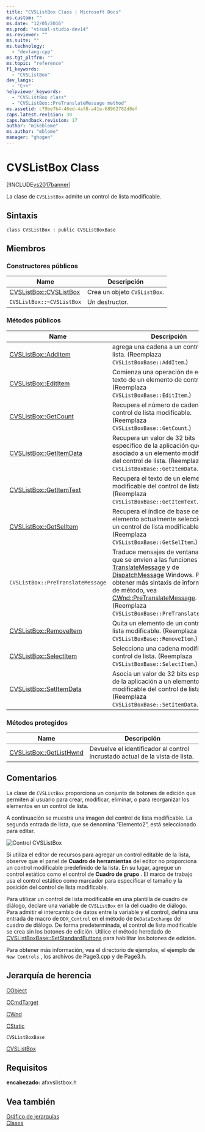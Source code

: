 ```yaml
---
title: "CVSListBox Class | Microsoft Docs"
ms.custom: ""
ms.date: "12/05/2016"
ms.prod: "visual-studio-dev14"
ms.reviewer: ""
ms.suite: ""
ms.technology: 
  - "devlang-cpp"
ms.tgt_pltfrm: ""
ms.topic: "reference"
f1_keywords: 
  - "CVSListBox"
dev_langs: 
  - "C++"
helpviewer_keywords: 
  - "CVSListBox class"
  - "CVSListBox::PreTranslateMessage method"
ms.assetid: c79be7b4-46ed-4af8-a41e-68962782d8ef
caps.latest.revision: 30
caps.handback.revision: 17
author: "mikeblome"
ms.author: "mblome"
manager: "ghogen"
---
```

# CVSListBox Class
[!INCLUDE[vs2017banner](../../assembler/inline/includes/vs2017banner.md)]

La clase de `CVSListBox` admite un control de lista modificable.  
  
## Sintaxis  
  
```  
class CVSListBox : public CVSListBoxBase  
```  
  
## Miembros  
  
### Constructores públicos  
  
|Name|Descripción|  
|----------|-----------------|  
|[CVSListBox::CVSListBox](../Topic/CVSListBox::CVSListBox.md)|Crea un objeto `CVSListBox`.|  
|`CVSListBox::~CVSListBox`|Un destructor.|  
  
### Métodos públicos  
  
|Name|Descripción|  
|----------|-----------------|  
|[CVSListBox::AddItem](../Topic/CVSListBox::AddItem.md)|agrega una cadena a un control de lista.  \(Reemplaza `CVSListBoxBase::AddItem`.\)|  
|[CVSListBox::EditItem](../Topic/CVSListBox::EditItem.md)|Comienza una operación de edición de texto de un elemento de control list.  \(Reemplaza `CVSListBoxBase::EditItem`.\)|  
|[CVSListBox::GetCount](../Topic/CVSListBox::GetCount.md)|Recupera el número de cadenas en un control de lista modificable.  \(Reemplaza `CVSListBoxBase::GetCount`.\)|  
|[CVSListBox::GetItemData](../Topic/CVSListBox::GetItemData.md)|Recupera un valor de 32 bits específico de la aplicación que está asociado a un elemento modificable del control de lista.  \(Reemplaza `CVSListBoxBase::GetItemData`.\)|  
|[CVSListBox::GetItemText](../Topic/CVSListBox::GetItemText.md)|Recupera el texto de un elemento modificable del control de lista.  \(Reemplaza `CVSListBoxBase::GetItemText`.\)|  
|[CVSListBox::GetSelItem](../Topic/CVSListBox::GetSelItem.md)|Recupera el índice de base cero del elemento actualmente seleccionado en un control de lista modificable.  \(Reemplaza `CVSListBoxBase::GetSelItem`.\)|  
|`CVSListBox::PreTranslateMessage`|Traduce mensajes de ventana antes de que se envíen a las funciones de [TranslateMessage](http://msdn.microsoft.com/library/windows/desktop/ms644955) y de [DispatchMessage](http://msdn.microsoft.com/library/windows/desktop/ms644934) Windows.  Para obtener más sintaxis de información y de método, vea [CWnd::PreTranslateMessage](../Topic/CWnd::PreTranslateMessage.md).  \(Reemplaza `CVSListBoxBase::PreTranslateMessage`.\)|  
|[CVSListBox::RemoveItem](../Topic/CVSListBox::RemoveItem.md)|Quita un elemento de un control de lista modificable.  \(Reemplaza `CVSListBoxBase::RemoveItem`.\)|  
|[CVSListBox::SelectItem](../Topic/CVSListBox::SelectItem.md)|Selecciona una cadena modificable del control de lista.  \(Reemplaza `CVSListBoxBase::SelectItem`.\)|  
|[CVSListBox::SetItemData](../Topic/CVSListBox::SetItemData.md)|Asocia un valor de 32 bits específico de la aplicación a un elemento modificable del control de lista.  \(Reemplaza `CVSListBoxBase::SetItemData`.\)|  
  
### Métodos protegidos  
  
|Name|Descripción|  
|----------|-----------------|  
|[CVSListBox::GetListHwnd](../Topic/CVSListBox::GetListHwnd.md)|Devuelve el identificador al control incrustado actual de la vista de lista.|  
  
## Comentarios  
 La clase de `CVSListBox` proporciona un conjunto de botones de edición que permiten al usuario para crear, modificar, eliminar, o para reorganizar los elementos en un control de lista.  
  
 A continuación se muestra una imagen del control de lista modificable.  La segunda entrada de lista, que se denomina “Elemento2”, está seleccionado para editar.  
  
 ![Control CVSListBox](../../mfc/reference/media/cvslistbox.png "cvslistbox")  
  
 Si utiliza el editor de recursos para agregar un control editable de la lista, observe que el panel de **Cuadro de herramientas** del editor no proporciona un control modificable predefinido de la lista.  En su lugar, agregue un control estático como el control de **Cuadro de grupo** .  El marco de trabajo usa el control estático como marcador para especificar el tamaño y la posición del control de lista modificable.  
  
 Para utilizar un control de lista modificable en una plantilla de cuadro de diálogo, declare una variable de `CVSListBox` en la del cuadro de diálogo.  Para admitir el intercambio de datos entre la variable y el control, defina una entrada de macro de `DDX_Control` en el método de `DoDataExchange` del cuadro de diálogo.  De forma predeterminada, el control de lista modificable se crea sin los botones de edición.  Utilice el método heredado de [CVSListBoxBase::SetStandardButtons](http://msdn.microsoft.com/es-es/129e530f-97e9-42eb-b128-371c2a5686ba) para habilitar los botones de edición.  
  
 Para obtener más información, vea el directorio de ejemplos, el ejemplo de `New Controls` , los archivos de Page3.cpp y de Page3.h.  
  
## Jerarquía de herencia  
 [CObject](../../mfc/reference/cobject-class.md)  
  
 [CCmdTarget](../../mfc/reference/ccmdtarget-class.md)  
  
 [CWnd](../../mfc/reference/cwnd-class.md)  
  
 [CStatic](../../mfc/reference/cstatic-class.md)  
  
 `CVSListBoxBase`  
  
 [CVSListBox](../../mfc/reference/cvslistbox-class.md)  
  
## Requisitos  
 **encabezado:** afxvslistbox.h  
  
## Vea también  
 [Gráfico de jerarquías](../../mfc/hierarchy-chart.md)   
 [Clases](../../mfc/reference/mfc-classes.md)